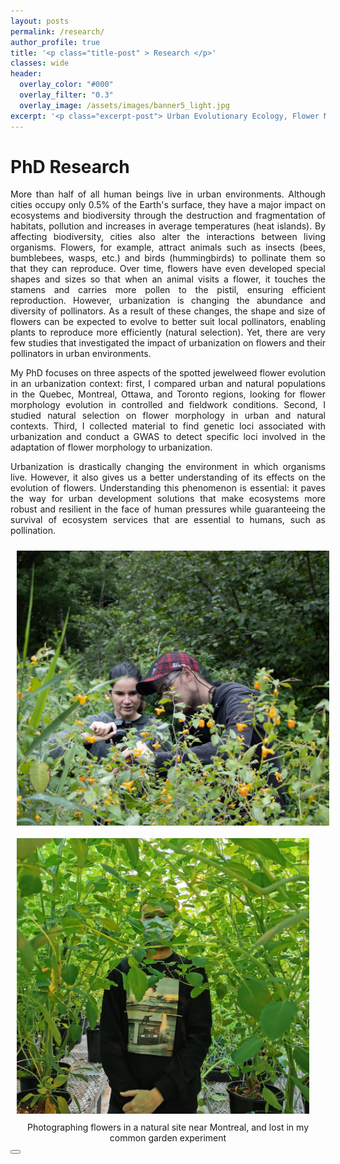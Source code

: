 ```yaml
---
layout: posts
permalink: /research/
author_profile: true
title: '<p class="title-post" > Research </p>'
classes: wide
header:
  overlay_color: "#000"
  overlay_filter: "0.3"
  overlay_image: /assets/images/banner5_light.jpg
excerpt: '<p class="excerpt-post"> Urban Evolutionary Ecology, Flower Morphology and Pollination </p>' 
---
```



<h1> PhD Research </h1>

<p align="justify"> 
More than half of all human beings live in urban environments. Although cities occupy only 0.5% of the Earth's surface, they have a major impact on ecosystems and biodiversity through the destruction and fragmentation of habitats, pollution and increases in average temperatures (heat islands). By affecting biodiversity, cities also alter the interactions between living organisms. Flowers, for example, attract animals such as insects (bees, bumblebees, wasps, etc.) and birds (hummingbirds) to pollinate them so that they can reproduce. Over time, flowers have even developed special shapes and sizes so that when an animal visits a flower, it touches the stamens and carries more pollen to the pistil, ensuring efficient reproduction. However, urbanization is changing the abundance and diversity of pollinators. As a result of these changes, the shape and size of flowers can be expected to evolve to better suit local pollinators, enabling plants to reproduce more efficiently (natural selection). Yet, there are very few studies that investigated the impact of urbanization on flowers and their pollinators in urban environments.
<p align="justify"> 
My PhD focuses on three aspects of the spotted jewelweed flower evolution in an urbanization context: first, I compared urban and natural populations in the Quebec, Montreal, Ottawa, and Toronto regions, looking for flower morphology evolution in controlled and fieldwork conditions. Second, I studied natural selection on flower morphology in urban and natural contexts. Third, I collected material to find genetic loci associated with urbanization and conduct a GWAS to detect specific loci involved in the adaptation of flower morphology to urbanization.
<p align="justify"> 
Urbanization is drastically changing the environment in which organisms live. However, it also gives us a better understanding of its effects on the evolution of flowers. Understanding this phenomenon is essential: it paves the way for urban development solutions that make ecosystems more robust and resilient in the face of human pressures while guaranteeing the survival of ecosystem services that are essential to humans, such as pollination.

</p>

<img-div>
<img style="Padding: 10px 10px 10px 10px; float:left;" width="500px" src="../assets/images/fieldwork.jpg" />
<img style="Padding: 10px 10px 10px 10px;" width="468px" src="../assets/images/common_garden.jpg" />
<figcaption style="text-align: center">Photographing flowers in a natural site near Montreal, and lost in my common garden experiment</figcaption>
</img-div>


<!-- Back to top button -->
<button type="button" class="btn btn-danger btn-floating btn-lg" id="btn-back-to-top">
  <i class="fas fa-arrow-up"></i>
</button>

<script>
//Get the button
let mybutton = document.getElementById("btn-back-to-top");

// When the user scrolls down 20px from the top of the document, show the button
window.onscroll = function () {
  scrollFunction();
};

function scrollFunction() {
  if (
    document.body.scrollTop > 20 ||
    document.documentElement.scrollTop > 20
  ) {
    mybutton.style.display = "block";
  } else {
    mybutton.style.display = "none";
  }
}
// When the user clicks on the button, scroll to the top of the document
mybutton.addEventListener("click", backToTop);

function backToTop() {
  document.body.scrollTop = 0;
  document.documentElement.scrollTop = 0;
}
</script>